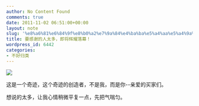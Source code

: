 ```yaml
---
author: No Content Found
comments: true
date: 2011-11-02 06:51:00+00:00
layout: note
slug: '%e8%a6%81%e6%84%9f%e8%b0%a2%e7%9a%84%e4%ba%ba%e5%a4%aa%e5%a4%9a%ef%bc%8c%e5%8d%b3%e5%b0%86%e8%be%89%e8%80%80%e8%90%bd%e5%b9%95%ef%bc%81'
title: 要感谢的人太多，即将辉耀落幕！
wordpress_id: 6442
categories:
- 不好归类
---
```


![](http://media.tumblr.com/tumblr_lu0tnhy42S1qz6vj8.png)





这是一个奇迹，这个奇迹的创造者，不是我，而是你--亲爱的买家们。





想说的太多，让我心情稍微平复一点，先把气喘匀。
